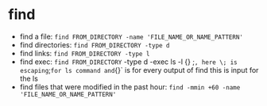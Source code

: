 # find

- find a file: `find FROM_DIRECTORY -name 'FILE_NAME_OR_NAME_PATTERN'`
- find directories: `find FROM_DIRECTORY -type d`
- find links: `find FROM_DIRECTORY -type l`
- find exec: `find FROM_DIRECTORY` -type d -exec ls -l {} \;` , here \; is escaping `;` for ls command and `{}` is for every output of find this is input for the ls  
- find files that were modified in the past hour: `find -mmin +60 -name 'FILE_NAME_OR_NAME_PATTERN'`

